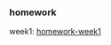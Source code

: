 ### homework
week1: [homework-week1](https://github.com/WUHAOYI/data-engineering-zoomcamp-homework-WHY/tree/master/01)



